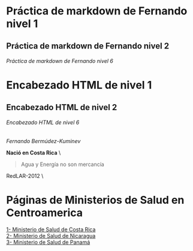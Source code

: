 # Práctica de markdown de Fernando nivel 1
## Práctica de markdown de Fernando nivel 2
###### Práctica de markdown de Fernando nivel 6

<h1>Encabezado HTML de nivel 1</h1>
<h2>Encabezado HTML de nivel 2</h2>
<h6>Encabezado HTML de nivel 6</h6>


*Fernando Bermúdez-Kuminev*

**Nació en Costa Rica**
\
> Agua y Energía no son mercancía

RedLAR-2012
\
# Páginas de Ministerios de Salud en Centroamerica
[1- Ministerio de Salud de Costa Rica](https://www.ministeriodesalud.go.cr/)  
[2- Ministerio de Salud de Nicaragua](https://www.minsa.gob.ni/index.php?option=com_content&view=article&id=1002&Itemid=163)  
[3- Ministerio de Salud de Panamá](http://www.minsa.gob.pa/)  





